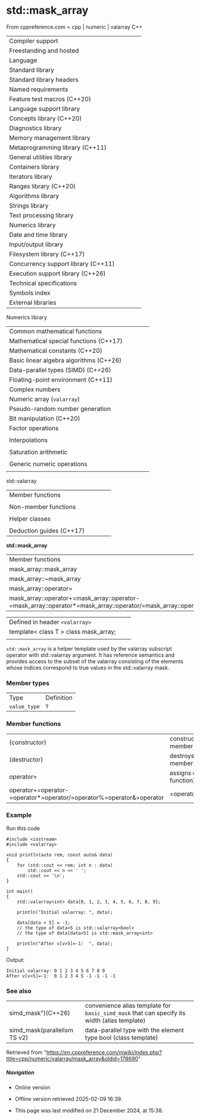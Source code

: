 # std::mask_array

From cppreference.com
< cpp‎ | numeric‎ | valarray
C++

|  |  |  |  |  |
| --- | --- | --- | --- | --- |
| Compiler support | | | | |
| Freestanding and hosted | | | | |
| Language | | | | |
| Standard library | | | | |
| Standard library headers | | | | |
| Named requirements | | | | |
| Feature test macros (C++20) | | | | |
| Language support library | | | | |
| Concepts library (C++20) | | | | |
| Diagnostics library | | | | |
| Memory management library | | | | |
| Metaprogramming library (C++11) | | | | |
| General utilities library | | | | |
| Containers library | | | | |
| Iterators library | | | | |
| Ranges library (C++20) | | | | |
| Algorithms library | | | | |
| Strings library | | | | |
| Text processing library | | | | |
| Numerics library | | | | |
| Date and time library | | | | |
| Input/output library | | | | |
| Filesystem library (C++17) | | | | |
| Concurrency support library (C++11) | | | | |
| Execution support library (C++26) | | | | |
| Technical specifications | | | | |
| Symbols index | | | | |
| External libraries | | | | |

Numerics library

|  |  |  |  |  |
| --- | --- | --- | --- | --- |
| Common mathematical functions | | | | |
| Mathematical special functions (C++17) | | | | |
| Mathematical constants (C++20) | | | | |
| Basic linear algebra algorithms (C++26) | | | | |
| Data-parallel types (SIMD) (C++26) | | | | |
| Floating-point environment (C++11) | | | | |
| Complex numbers | | | | |
| Numeric array (`valarray`) | | | | |
| Pseudo-random number generation | | | | |
| Bit manipulation (C++20) | | | | |
| Factor operations | | | | |
| |  |  |  |  |  | | --- | --- | --- | --- | --- | | gcd(C++17) | | | | | | |  |  |  |  |  | | --- | --- | --- | --- | --- | | lcm(C++17) | | | | | |
| Interpolations | | | | |
| |  |  |  |  |  | | --- | --- | --- | --- | --- | | midpoint(C++20) | | | | | | |  |  |  |  |  | | --- | --- | --- | --- | --- | | lerp(C++20) | | | | | |
| Saturation arithmetic | | | | |
| |  |  |  |  |  | | --- | --- | --- | --- | --- | | add_sat(C++26) | | | | | | sub_sat(C++26) | | | | | | saturate_cast(C++26) | | | | | | |  |  |  |  |  | | --- | --- | --- | --- | --- | | mul_sat(C++26) | | | | | | div_sat(C++26) | | | | | |  | | | | | |
| Generic numeric operations | | | | |
| |  |  |  |  |  | | --- | --- | --- | --- | --- | | iota(C++11) | | | | | | ranges::iota(C++23) | | | | | | accumulate | | | | | | inner_product | | | | | | adjacent_difference | | | | | | partial_sum | | | | | | |  |  |  |  |  | | --- | --- | --- | --- | --- | | reduce(C++17) | | | | | | transform_reduce(C++17) | | | | | | inclusive_scan(C++17) | | | | | | exclusive_scan(C++17) | | | | | | transform_inclusive_scan(C++17) | | | | | | transform_exclusive_scan(C++17) | | | | | |

std::valarray

|  |  |  |  |  |
| --- | --- | --- | --- | --- |
| Member functions | | | | |
| |  |  |  |  |  | | --- | --- | --- | --- | --- | | valarray::valarray | | | | | | valarray::~valarray | | | | | | valarray::operator= | | | | | | [valarray::operator[]](operator_at.html "cpp/numeric/valarray/operator at") | | | | | | valarray::swap | | | | | | valarray::size | | | | | | valarray::resize | | | | | | valarray::sum | | | | | | valarray::min | | | | | | valarray::max | | | | | | valarray::shift | | | | | | valarray::cshift | | | | | | valarray::apply | | | | | |  | | | | | | |  |  |  |  |  | | --- | --- | --- | --- | --- | | valarray::operator+valarray::operator-valarray::operator~valarray::operator! | | | | | | valarray::operator+=valarray::operator-=valarray::operator\*=valarray::operator/=valarray::operator%=valarray::operator&=valarray::operator|=valarray::operator^=valarray::operator<<=valarray::operator>>= | | | | | |
| Non-member functions | | | | |
| |  |  |  |  |  | | --- | --- | --- | --- | --- | | swap(std::valarray)(C++11) | | | | | | begin(std::valarray)(C++11) | | | | | | end(std::valarray)(C++11) | | | | | | abs | | | | | | exp | | | | | | log | | | | | | log10 | | | | | | pow | | | | | | sqrt | | | | | | sin | | | | | | cos | | | | | | tan | | | | | | asin | | | | | | acos | | | | | | atan | | | | | | atan2 | | | | | | sinh | | | | | | cosh | | | | | | tanh | | | | | | |  |  |  |  |  | | --- | --- | --- | --- | --- | | operator\*operator/operator%operator+operator-operator^operator&operator|operator<<operator>>operator&&operator|| | | | | | | operator==operator!=operator<operator>operator<=operator>= | | | | | |  | | | | | |
| Helper classes | | | | |
| |  |  |  |  |  | | --- | --- | --- | --- | --- | | slice_array | | | | | | gslice_array | | | | | | indirect_array | | | | | | |  |  |  |  |  | | --- | --- | --- | --- | --- | | slice | | | | | | gslice | | | | | | ****mask_array**** | | | | | |
| Deduction guides (C++17) | | | | |

****std::mask_array****

|  |  |  |  |  |
| --- | --- | --- | --- | --- |
| Member functions | | | | |
| mask_array::mask_array | | | | |
| mask_array::~mask_array | | | | |
| mask_array::operator= | | | | |
| mask_array::operator+=mask_array::operator-=mask_array::operator\*=mask_array::operator/=mask_array::operator%=mask_array::operator&=mask_array::operator|=mask_array::operator^=mask_array::operator<<=mask_array::operator>>= | | | | |

|  |  |  |
| --- | --- | --- |
| Defined in header `<valarray>` |  |  |
| template< class T > class mask_array; |  |  |
|  |  |  |

`std::mask_array` is a helper template used by the valarray subscript operator with std::valarray<bool> argument. It has reference semantics and provides access to the subset of the valarray consisting of the elements whose indices correspond to true values in the std::valarray<bool> mask.

### Member types

|  |  |
| --- | --- |
| Type | Definition |
| `value_type` | `T` |

### Member functions

|  |  |
| --- | --- |
| (constructor) | constructs a `mask_array`   (public member function) |
| (destructor) | destroys a `mask_array`   (public member function) |
| operator= | assigns contents   (public member function) |
| operator+=operator-=operator\*=operator/=operator%=operator&=operator|=operator^=operator<<=operator>>= | performs arithmetic operation on the array referred by mask.   (public member function) |

### Example

Run this code

```
#include <iostream>
#include <valarray>
 
void println(auto rem, const auto& data)
{
    for (std::cout << rem; int n : data)
        std::cout << n << ' ';
    std::cout << '\n';
}
 
int main()
{
    std::valarray<int> data{0, 1, 2, 3, 4, 5, 6, 7, 8, 9};
 
    println("Initial valarray: ", data);
 
    data[data > 5] = -1;
    // the type of data>5 is std::valarray<bool>
    // the type of data[data>5] is std::mask_array<int>
 
    println("After v[v>5]=-1:  ", data);
}

```

Output:

```
Initial valarray: 0 1 2 3 4 5 6 7 8 9
After v[v>5]=-1:  0 1 2 3 4 5 -1 -1 -1 -1

```

### See also

|  |  |
| --- | --- |
| simd_mask")(C++26) | convenience alias template for `basic_simd_mask` that can specify its width (alias template) |
| simd_mask(parallelism TS v2) | data-parallel type with the element type bool   (class template) |

Retrieved from "<https://en.cppreference.com/mwiki/index.php?title=cpp/numeric/valarray/mask_array&oldid=178690>"

##### Navigation

- Online version
- Offline version retrieved 2025-02-09 16:39.

- This page was last modified on 21 December 2024, at 15:38.